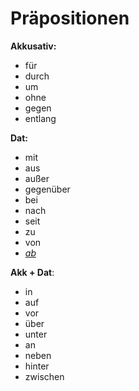 # Präpositionen

**Akkusativ:**
- für
- durch
- um
- ohne
- gegen
- entlang

**Dat:**
- mit
- aus
- außer
- gegenüber
- bei
- nach
- seit
- zu
- von
- [*ab*](https://german.stackexchange.com/a/44118)

**Akk + Dat**:
- in
- auf
- vor
- über
- unter
- an
- neben
- hinter
- zwischen
